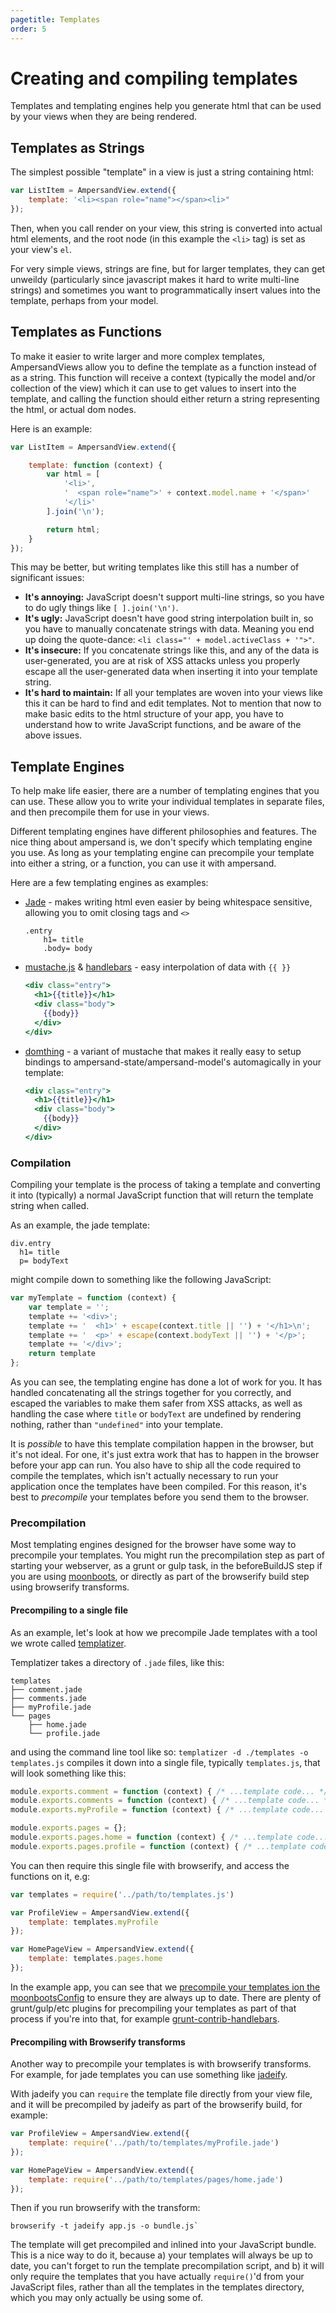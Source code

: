 ```yaml
---
pagetitle: Templates
order: 5
---
```


# Creating and compiling templates

Templates and templating engines help you generate html that can be used by your views when they are being rendered.

## Templates as Strings

The simplest possible "template" in a view is just a string containing html:

```javascript
var ListItem = AmpersandView.extend({
    template: '<li><span role="name"></span><li>"
});
```

Then, when you call render on your view, this string is converted into actual html elements, and the root node (in this example the `<li>` tag) is set as your view's `el`.

For very simple views, strings are fine, but for larger templates, they can get unweildy (particularly since javascript makes it hard to write multi-line strings) and sometimes you want to programmatically insert values into the template, perhaps from your model.

## Templates as Functions

To make it easier to write larger and more complex templates, AmpersandViews allow you to define the template as a function instead of as a string. This function will receive a context (typically the model and/or collection of the view) which it can use to get values to insert into the template, and calling the function should either return a string representing the html, or actual dom nodes.

Here is an example:

```javascript
var ListItem = AmpersandView.extend({

    template: function (context) {
        var html = [
            '<li>',
            '  <span role="name">' + context.model.name + '</span>'
            '</li>'
        ].join('\n');

        return html;
    }
});
```

This may be better, but writing templates like this still has a number of significant issues:

* **It's annoying:** JavaScript doesn't support multi-line strings, so you have to do ugly things like `[ ].join('\n')`.
* **It's ugly:** JavaScript doesn't have good string interpolation built in, so you have to manually concatenate strings with data. Meaning you end up doing the quote-dance: `<li class="' + model.activeClass + '">"`.
* **It's insecure:** If you concatenate strings like this, and any of the data is user-generated, you are at risk of XSS attacks unless you properly escape all the user-generated data when inserting it into your template string.
* **It's hard to maintain:** If all your templates are woven into your views like this it can be hard to find and edit templates. Not to mention that now to make basic edits to the html structure of your app, you have to understand how to write JavaScript functions, and be aware of the above issues.


## Template Engines

To help make life easier, there are a number of templating engines that you can use. These allow you to write your individual templates in separate files, and then precompile them for use in your views.

Different templating engines have different philosophies and features. The nice thing about ampersand is, we don't specify which templating engine you use. As long as your templating engine can precompile your template into either a string, or a function, you can use it with ampersand.

Here are a few templating engines as examples:

* [Jade](http://jade-lang.com) - makes writing html even easier by being whitespace sensitive, allowing you to omit closing tags and `<>`

    ```jade
    .entry
        h1= title
        .body= body
    ```

* [mustache.js](https://github.com/janl/mustache.js) & [handlebars](http://handlebarsjs.com/) - easy interpolation of data with `{{ }}`
    ```mustache
    <div class="entry">
      <h1>{{title}}</h1>
      <div class="body">
        {{body}}
      </div>
    </div>
    ```

* [domthing](http://github.com/latentflip/domthing) - a variant of mustache that makes it really easy to setup bindings to ampersand-state/ampersand-model's automagically in your template:
    ```mustache
    <div class="entry">
      <h1>{{title}}</h1>
      <div class="body">
        {{body}}
      </div>
    </div>
    ```


### Compilation

Compiling your template is the process of taking a template and converting it into (typically) a normal JavaScript function that will return the template string when called.

As an example, the jade template:

```jade
div.entry
  h1= title
  p= bodyText
```

might compile down to something like the following JavaScript:

```javascript
var myTemplate = function (context) {
    var template = '';
    template += '<div>';
    template += '  <h1>' + escape(context.title || '') + '</h1>\n';
    template += '  <p>' + escape(context.bodyText || '') + '</p>';
    template += '</div>';
    return template
};
```

As you can see, the templating engine has done a lot of work for you. It has handled concatenating all the strings together for you correctly, and escaped the variables to make them safer from XSS attacks, as well as handling the case where `title` or `bodyText` are undefined by rendering nothing, rather than `"undefined"` into your template.

It is _possible_ to have this template compilation happen in the browser, but it's not ideal. For one, it's just extra work that has to happen in the browser before your app can run. You also have to ship all the code required to compile the templates, which isn't actually necessary to run your application once the templates have been compiled. For this reason, it's best to _precompile_ your templates before you send them to the browser.


### Precompilation

Most templating engines designed for the browser have some way to precompile your templates. You might run the precompilation step as part of starting your webserver, as a grunt or gulp task, in the beforeBuildJS step if you are using [moonboots](https://github.com/HenrikJoreteg/moonboots), or directly as part of the browserify build step using browserify transforms.


#### Precompiling to a single file

As an example, let's look at how we precompile Jade templates with a tool we wrote called [templatizer](https://github.com/HenrikJoreteg/templatizer).

Templatizer takes a directory of `.jade` files, like this:

```
templates
├── comment.jade
├── comments.jade
├── myProfile.jade
└── pages
    ├── home.jade
    └── profile.jade
```

and using the command line tool like so: `templatizer -d ./templates -o templates.js` compiles it down into a single file, typically `templates.js`, that will look something like this:

```javascript
module.exports.comment = function (context) { /* ...template code... */ }
module.exports.comments = function (context) { /* ...template code... */ }
module.exports.myProfile = function (context) { /* ...template code... */ }

module.exports.pages = {};
module.exports.pages.home = function (context) { /* ...template code... */ }
module.exports.pages.profile = function (context) { /* ...template code... */ }
```

You can then require this single file with browserify, and access the functions on it, e.g:

```javascript
var templates = require('../path/to/templates.js')

var ProfileView = AmpersandView.extend({
    template: templates.myProfile
});

var HomePageView = AmpersandView.extend({
    template: templates.pages.home
});
```

In the example app, you can see that we [precompile your templates ion the moonbootsConfig](https://github.com/AmpersandJS/ampersand/blob/master/template/hapi/moonbootsConfig.js#L44) to ensure they are always up to date. There are plenty of grunt/gulp/etc plugins for precompiling your templates as part of that process if you're into that, for example [grunt-contrib-handlebars](https://github.com/gruntjs/grunt-contrib-handlebars).

#### Precompiling with Browserify transforms

Another way to precompile your templates is with browserify transforms. For example, for jade templates you can use something like [jadeify](https://github.com/domenic/jadeify).

With jadeify you can `require` the template file directly from your view file, and it will be precompiled by jadeify as part of the browserify build, for example:

```javascript
var ProfileView = AmpersandView.extend({
    template: require('../path/to/templates/myProfile.jade')
});

var HomePageView = AmpersandView.extend({
    template: require('../path/to/templates/pages/home.jade')
});
```

Then if you run browserify with the transform:

```
browserify -t jadeify app.js -o bundle.js`
```

The template will get precompiled and inlined into your JavaScript bundle. This is a nice way to do it, because a) your templates will always be up to date, you can't forget to run the template precompilation script, and b) it will only require the templates that you have actually `require()`'d from your JavaScript files, rather than all the templates in the templates directory, which you may only actually be using some of.
